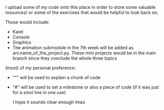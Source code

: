 I upload some of my code onto this place in order to store some valuable resources/ or some of the exercises that would be helpful to look back on. 

Those would include:
- Karel
- Console 
- Graphics
- The animation submodule in the 7th week will be added as ani.name_of_the_project.py. These mini projects would be in the main branch since they conclude the whole three topics 


(most) of my personal preference:

- """ will be used to explain a chunk of code

- "#" will be used to set a milestone or also a piece of code (if it was just for a smol line in one use)

  I hope it sounds clear enough lmao
